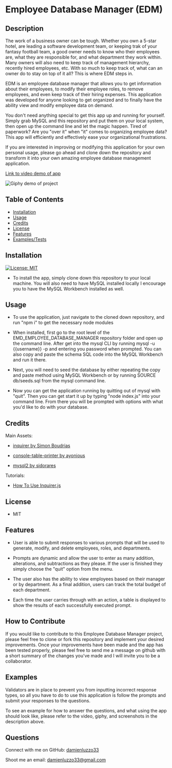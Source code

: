 # Employee Database Manager (EDM)

## Description

The work of a business owner can be tough. Whether you own a 5-star hotel, are leading a software development team, or keeping trak of your fantasy football team, a good owner needs to know who their employees are, what they are responsible for, and what department they work within. Many owners will also need to keep track of management hierarchy, recently hired employees, etc. With so much to keep track of, what can an owner do to stay on top of it all? This is where EDM steps in.

EDM is an employee database manager that allows you to get information about their employees, to modify their employee roles, to remove employees, and even keep track of their hiring expenses. This application was developed for anyone looking to get organized and to finally have the ability view and modify employee data on demand. 

You don't need anything special to get this app up and running for yourself. Simply grab MySQL and this repository and put them on your local system, then open up the command line and let the magic happen. Tired of paperwork? Are you "over it" when "it" comes to organizing employee data? This app will efficiently and effectively ease your organizational frustrations.

If you are interested in improving or modifying this application for your own personal usage, please go ahead and clone down the repository and transform it into your own amazing employee database management application.

[Link to video demo of app](https://drive.google.com/file/d/1phzGNOFIaAyhKt32A2bgqo7njCB4Kpok/view)

![Giphy demo of project](./images/edm_demo2.gif)

## Table of Contents

- [Installation](#installation)
- [Usage](#usage)
- [Credits](#credits)
- [License](#license)
- [Features](#features)
- [Examples/Tests](#examples)

## Installation

[![License: MIT](https://img.shields.io/badge/License-MIT-yellow.svg)](https://opensource.org/licenses/MIT)

- To install the app, simply clone down this repository to your local machine. You will also need to have MySQL installed locally I encourage you to have the MySQL Workbench installed as well. 

## Usage

- To use the application, just navigate to the cloned down repository, and run "npm i" to get the necessary node modules

- When installed, first go to the root level of the EMD_EMPLOYEE_DATABASE_MANAGER repository folder and open up the command line. After get into the mysql CLI by running mysql -u {{username}} -p and entering you password when prompted. You can also copy and paste the schema SQL code into the MySQL Workbench and run it there. 

- Next, you will need to seed the database by either repeating the copy and paste method using MySQL Workbench or by running SOURCE db/seeds.sql from the mysql command line. 

- Now you can get the application running by quitting out of mysql with "quit". Then you can get start it up by typing "node index.js" into your command line. From there you will be prompted with options with what you'd like to do with your database.

## Credits

Main Assets:

+ [inquirer by Simon Boudrias](https://github.com/SBoudrias/Inquirer.js)

+ [console-table-printer by ayonious](https://github.com/ayonious/console-table-printer)

+ [mysql2 by sidorares](https://github.com/sidorares/node-mysql2)

Tutorials:

+ [How To Use Inquirer.js](https://javascript.plainenglish.io/how-to-inquirer-js-c10a4e05ef1f)

## License

+ MIT

## Features

+ User is able to submit responses to various prompts that will be used to generate, modify, and delete employees, roles, and departments.

+ Prompts are dynamic and allow the user to enter as many addition, alterations, and subtractions as they please. If the user is finished they simply choose the "quit" option from the menu.

+ The user also has the ability to view employees based on their manager or by department. As a final addition, users can track the total budget of each department.

+ Each time the user carries through with an action, a table is displayed to show the results of each successfully executed prompt. 

## How to Contribute

If you would like to contribute to this Employee Database Manager project, please feel free to clone or fork this repository and implement your desired improvements. Once your improvements have been made and the app has been tested properly, please feel free to send me a message on github with a short summary of the changes you've made and I will invite you to be a collaborator.

## Examples

Validators are in place to prevent you from inputting incorrect response types, so all you have to do to use this application is follow the prompts and submit your responses to the questions.

To see an example for how to answer the questions, and what using the app should look like, please refer to the video, giphy, and screenshots in the description above.

## Questions

Connect with me on GitHub: [damienluzzo33](https://www.github.com/damienluzzo33)

Shoot me an email: [damienluzzo33@gmail.com](mailto:damienluzzo33@gmail.com)
